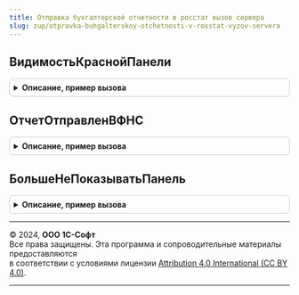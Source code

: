 ```yaml
---
title: Отправка бухгалтерской отчетности в росстат вызов сервера
slug: zup/otpravka-buhgalterskoy-otchetnosti-v-rosstat-vyzov-servera
---
```



## ВидимостьКраснойПанели
<details style="margin: 1em 0; padding: 0.5em; border: 1px solid #ccc; border-radius: 6px;">

<summary style="font-weight: bold; cursor: pointer;">Описание, пример вызова</summary>

```bsl

Функция ВидимостьКраснойПанели(СтруктураРеквизитовФормы, ОтчетВРосстат) Экспорт
```

Пример вызова
```bsl
Результат = ОтправкаБухгалтерскойОтчетностиВРосстатВызовСервера.ВидимостьКраснойПанели(СтруктураРеквизитовФормы, ОтчетВРосстат) 
```
</details>

## ОтчетОтправленВФНС
<details style="margin: 1em 0; padding: 0.5em; border: 1px solid #ccc; border-radius: 6px;">

<summary style="font-weight: bold; cursor: pointer;">Описание, пример вызова</summary>

```bsl

Функция ОтчетОтправленВФНС(СтруктураРеквизитовФормы) Экспорт
```

Пример вызова
```bsl
Результат = ОтправкаБухгалтерскойОтчетностиВРосстатВызовСервера.ОтчетОтправленВФНС(СтруктураРеквизитовФормы) 
```
</details>

## БольшеНеПоказыватьПанель
<details style="margin: 1em 0; padding: 0.5em; border: 1px solid #ccc; border-radius: 6px;">

<summary style="font-weight: bold; cursor: pointer;">Описание, пример вызова</summary>

```bsl

Процедура БольшеНеПоказыватьПанель(мСохраненныйДок) Экспорт
```

Пример вызова
```bsl
ОтправкаБухгалтерскойОтчетностиВРосстатВызовСервера.БольшеНеПоказыватьПанель(мСохраненныйДок) 
```
</details>

---

© 2024, **ООО 1С-Софт**  
Все права защищены. Эта программа и сопроводительные материалы предоставляются  
в соответствии с условиями лицензии [Attribution 4.0 International (CC BY 4.0)](https://creativecommons.org/licenses/by/4.0/legalcode).

---

